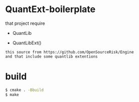 # QuantExt-boilerplate
 that project require
 * QuantLib


* QuantLibExt() 
 ```
 this source from https://github.com/OpenSourceRisk/Engine
 and that include some quantlib extentions
```

# build
```bash
$ cmake . -Bbuild
$ make
```
